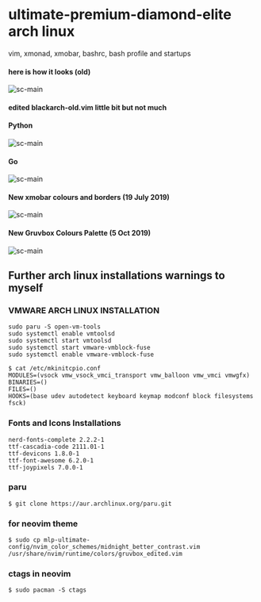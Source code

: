 # ultimate-premium-diamond-elite arch linux
vim, xmonad, xmobar, bashrc, bash profile and startups


#### here is how it looks (old)

![sc-main](https://raw.githubusercontent.com/echel0nn/mlp-ultimate-config/master/screenshots/blackarch-main.png)

#### edited blackarch-old.vim little bit but not much


#### Python
![sc-main](https://raw.githubusercontent.com/echel0nn/mlp-ultimate-config/master/screenshots/blackarch_old_edited_python.png)

#### Go
![sc-main](https://raw.githubusercontent.com/echel0nn/mlp-ultimate-config/master/screenshots/blackarch_old_edited_go.png)

#### New xmobar colours and borders (19 July 2019)
![sc-main](https://raw.githubusercontent.com/echel0nn/mlp-ultimate-config/master/screenshots/screenshot_new.png)
#### New Gruvbox Colours Palette (5 Oct 2019)
![sc-main](https://raw.githubusercontent.com/echel0nn/mlp-ultimate-config/master/screenshots/gruvbox_screenshot.png)


## Further arch linux installations warnings to myself

### VMWARE ARCH LINUX INSTALLATION 

```
sudo paru -S open-vm-tools
sudo systemctl enable vmtoolsd
sudo systemctl start vmtoolsd
sudo systemctl start vmware-vmblock-fuse
sudo systemctl enable vmware-vmblock-fuse

$ cat /etc/mkinitcpio.conf
MODULES=(vsock vmw_vsock_vmci_transport vmw_balloon vmw_vmci vmwgfx)
BINARIES=()
FILES=()
HOOKS=(base udev autodetect keyboard keymap modconf block filesystems fsck)
```

### Fonts and Icons Installations 

```
nerd-fonts-complete 2.2.2-1
ttf-cascadia-code 2111.01-1
ttf-devicons 1.8.0-1
ttf-font-awesome 6.2.0-1
ttf-joypixels 7.0.0-1
```
### paru

`$ git clone https://aur.archlinux.org/paru.git`

### for neovim theme 
`$ sudo cp mlp-ultimate-config/nvim_color_schemes/midnight_better_contrast.vim /usr/share/nvim/runtime/colors/gruvbox_edited.vim`
### ctags in neovim
`$ sudo pacman -S ctags`
